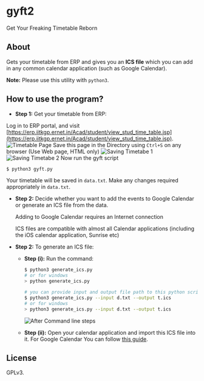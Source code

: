 # gyft2

Get Your Freaking Timetable Reborn

## About

Gets your timetable from ERP and gives you an **ICS file** which you can add in any common calendar application (such as Google Calendar).

**Note:** Please use this utility with `python3`.

## How to use the program?

- **Step 1:** Get your timetable from ERP:

Log in to ERP portal, and visit [https://erp.iitkgp.ernet.in/Acad/student/view_stud_time_table.jsp](https://erp.iitkgp.ernet.in/Acad/student/view_stud_time_table.jsp).
![Timetable Page](https://i.imgur.com/c9aITJ7.png)
Save this page in the Directory using `Ctrl+S` on any browser (Use Web page, HTML only)
![Saving Timetabe 1](https://i.imgur.com/thQb8zj.png)
![Saving Timetabe 2](https://i.imgur.com/t8B0FwO.png)
Now run the gyft script

  ```sh
  $ python3 gyft.py
  ```

Your timetable will be saved in `data.txt`. Make any changes required appropriately in `data.txt`.

- **Step 2:** Decide whether you want to add the events to Google Calendar or
    generate an ICS file from the data.

    Adding to Google Calendar requires an Internet connection

    ICS files are compatible with almost all Calendar applications (including
    the iOS calendar application, Sunrise etc)

- **Step 2:** To generate an ICS file:

    - **Step (i):** Run the command:

        ```sh
        $ python3 generate_ics.py
        # or for windows
        > python generate_ics.py
        ```

        ```sh
        # you can provide input and output file path to this python script
        $ python3 generate_ics.py --input d.txt --output t.ics
        # or for windows
        > python3 generate_ics.py --input d.txt --output t.ics
        ```

        ![After Command line steps](https://i.imgur.com/5jGn0ii.png)

    - **Step (ii):** Open your calendar application and import this ICS file
        into it. For Google Calendar You can follow [this guide](https://support.google.com/calendar/answer/37118?hl=en).

## License

GPLv3.
